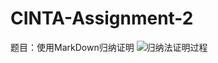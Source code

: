 # CINTA-Assignment-2
题目：使用MarkDown归纳证明
![归纳法证明过程](https://user-images.githubusercontent.com/62804262/127694869-b2af397f-f56f-4246-903b-deb7725873a8.png)
